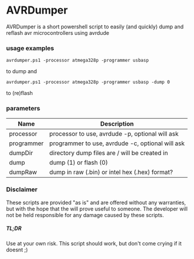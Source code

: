 # AVRDumper
AVRDumper is a short powershell script to easily (and quickly) dump and reflash avr microcontrollers using avrdude

### usage examples
```
avrdumper.ps1 -processor atmega328p -programmer usbasp
```
to dump and

```
avrdumper.ps1 -processor atmega328p -programmer usbasp -dump 0
```
to (re)flash

### parameters
Name		| Description
------------|------------
processor	| processor to use, avrdude -p, optional will ask
programmer	| programmer to use, avrdude -c, optional will ask
dumpDir		| directory dump files are / will be created in
dump		| dump (1) or flash (0)
dumpRaw		| dump in raw (.bin) or intel hex (.hex) format?

### Disclaimer
These scripts are provided "as is" and are offered without any warranties, but with the hope that the will prove useful to someone.
The developer will not be held responsible for any damage caused by these scripts.

##### TL;DR
Use at your own risk. This script should work, but don't come crying if it doesnt ;)